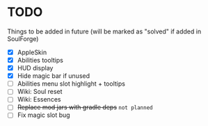 # TODO

Things to be added in future (will be marked as "solved" if added in SoulForge)

- [x] AppleSkin
- [x] Abilities tooltips
- [x] HUD display
- [x] Hide magic bar if unused
- [ ] Abilities menu slot highlight + tooltips
- [ ] Wiki: Soul reset
- [ ] Wiki: Essences
- [ ] ~~Replace mod jars with gradle deps~~ `not planned`
- [ ] Fix magic slot bug
